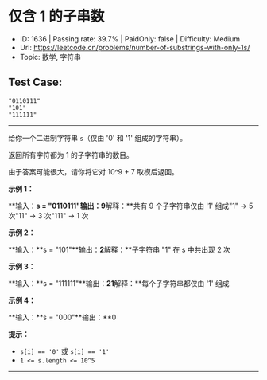 # 仅含 1 的子串数                                                      

* ID: 1636    | Passing rate: 39.7% | PaidOnly: false  | Difficulty: Medium 
* Url: https://leetcode.cn/problems/number-of-substrings-with-only-1s/ 
* Topic: 数学, 字符串 

## Test Case: 
```
"0110111"
"101"
"111111"
```



---
给你一个二进制字符串 `s`（仅由 '0' 和 '1' 组成的字符串）。

返回所有字符都为 1 的子字符串的数目。

由于答案可能很大，请你将它对 10^9 + 7 取模后返回。


**示例 1：**

**输入：**s = "0110111"**输出**：9**解释：**共有 9 个子字符串仅由 '1' 组成"1" ->
 5 次"11" -> 3 次"111" -> 1 次

**示例 2：**

**输入：**s = "101"**输出：**2**解释：**子字符串 "1" 在 s 中共出现 2 次

**示例 3：**

**输入：**s = "111111"**输出：**21**解释：**每个子字符串都仅由 '1' 组成

**示例 4：**

**输入：**s = "000"**输出：**0


**提示：**

* `s[i] == '0'` 或 `s[i] == '1'`
* `1 <= s.length <= 10^5`

---